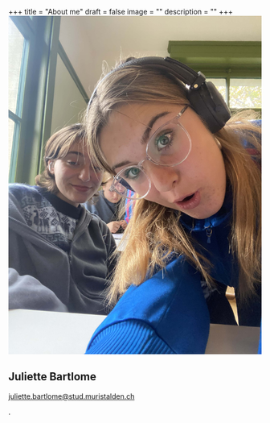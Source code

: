 +++
title = "About me"
draft = false
image = ""
description = ""
+++
![](04d130e5-7d70-4ae4-8e2a-01b2288de1de-min-2.jpeg)

## Juliette Bartlome

juliette.bartlome@stud.muristalden.ch

.
